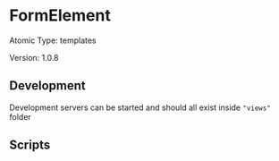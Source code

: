 # FormElement

Atomic Type: templates

Version: 1.0.8

## Development

Development servers can be started and should all exist inside `"views"` folder

## Scripts
